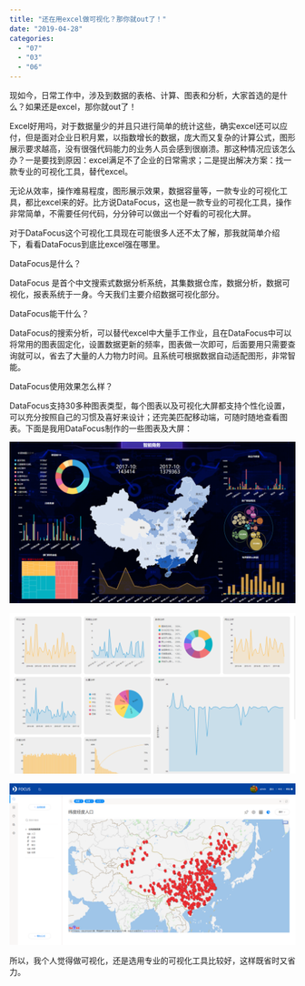 ```yaml
---
title: "还在用excel做可视化？那你就out了！"
date: "2019-04-28"
categories: 
  - "07"
  - "03"
  - "06"
---
```


现如今，日常工作中，涉及到数据的表格、计算、图表和分析，大家首选的是什么？如果还是excel，那你就out了！

Excel好用吗，对于数据量少的并且只进行简单的统计这些，确实excel还可以应付，但是面对企业日积月累，以指数增长的数据，庞大而又复杂的计算公式，图形展示要求越高，没有很强代码能力的业务人员会感到很崩溃。那这种情况应该怎么办？一是要找到原因：excel满足不了企业的日常需求；二是提出解决方案：找一款专业的可视化工具，替代excel。

无论从效率，操作难易程度，图形展示效果，数据容量等，一款专业的可视化工具，都比excel来的好。比方说DataFocus，这也是一款专业的可视化工具，操作非常简单，不需要任何代码，分分钟可以做出一个好看的可视化大屏。

对于DataFocus这个可视化工具现在可能很多人还不太了解，那我就简单介绍下，看看DataFocus到底比excel强在哪里。

DataFocus是什么？

DataFocus 是首个中文搜索式数据分析系统，其集数据仓库，数据分析，数据可视化，报表系统于一身。今天我们主要介绍数据可视化部分。

DataFocus能干什么？

DataFocus的搜索分析，可以替代excel中大量手工作业，且在DataFocus中可以将常用的图表固定化，设置数据更新的频率，图表做一次即可，后面要用只需要查询就可以，省去了大量的人力物力时间。且系统可根据数据自动适配图形，非常智能。

DataFocus使用效果怎么样？

DataFocus支持30多种图表类型，每个图表以及可视化大屏都支持个性化设置，可以充分按照自己的习惯及喜好来设计；还完美匹配移动端，可随时随地查看图表。下面是我用DataFocus制作的一些图表及大屏：

![](images/word-image-386.png)

![](images/word-image-387.png)

![](images/word-image-388.png)

所以，我个人觉得做可视化，还是选用专业的可视化工具比较好，这样既省时又省力。
